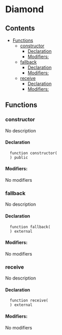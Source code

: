 
# Diamond





## Contents
<!-- START doctoc generated TOC please keep comment here to allow auto update -->
<!-- DON'T EDIT THIS SECTION, INSTEAD RE-RUN doctoc TO UPDATE -->

- [Functions](#functions)
  - [constructor](#constructor)
    - [Declaration](#declaration)
    - [Modifiers:](#modifiers)
  - [fallback](#fallback)
    - [Declaration](#declaration-1)
    - [Modifiers:](#modifiers-1)
  - [receive](#receive)
    - [Declaration](#declaration-2)
    - [Modifiers:](#modifiers-2)

<!-- END doctoc generated TOC please keep comment here to allow auto update -->





## Functions

### constructor
No description


#### Declaration
```solidity
  function constructor(
  ) public
```

#### Modifiers:
No modifiers



### fallback
No description


#### Declaration
```solidity
  function fallback(
  ) external
```

#### Modifiers:
No modifiers



### receive
No description


#### Declaration
```solidity
  function receive(
  ) external
```

#### Modifiers:
No modifiers





